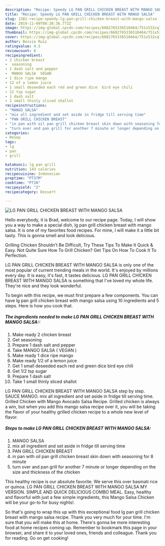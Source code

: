 ```yaml
---
description: "Recipe: Speedy LG PAN GRILL CHICKEN BREAST WITH MANGO SALSA"
title: "Recipe: Speedy LG PAN GRILL CHICKEN BREAST WITH MANGO SALSA"
slug: 1381-recipe-speedy-lg-pan-grill-chicken-breast-with-mango-salsa
date: 2019-11-09T08:38:36.772Z
image: https://img-global.cpcdn.com/recipes/6682765336510464/751x532cq70/lg-pan-grill-chicken-breast-with-mango-salsa-recipe-main-photo.jpg
thumbnail: https://img-global.cpcdn.com/recipes/6682765336510464/751x532cq70/lg-pan-grill-chicken-breast-with-mango-salsa-recipe-main-photo.jpg
cover: https://img-global.cpcdn.com/recipes/6682765336510464/751x532cq70/lg-pan-grill-chicken-breast-with-mango-salsa-recipe-main-photo.jpg
author: Bessie Ruiz
ratingvalue: 4.5
reviewcount: 8
recipeingredient:
- 2 chicken breast
-  seasoning
- 1 dash salt and pepper
-  MANGO SALSA  VEGAN 
- 1 dice ripe mango
- 12 of a lemon juice
- 1 small deseeded each red and green dice  bird eye chili
- 12 tsp sugar
- 1 dash salt
- 1 small thinly sliced shallot
recipeinstructions:
- "MANGO SALSA"
- "mix all ingredient and set aside in fridge till serving time"
- "PAN GRILL CHICKEN BREAST"
- "in pan with oil pan grill chicken breast skin down with seasoning for 8 minute"
- "turn over and pan grill for another 7 minute or longer depending on the size and thickness of the chicken"
categories:
- Resep
tags:
- lg
- pan
- grill

katakunci: lg pan grill
nutrition: 143 calories
recipecuisine: Indonesian
preptime: "PT37M"
cooktime: "PT1H"
recipeyield: "2"
recipecategory: Dessert

---
```



![LG PAN GRILL CHICKEN BREAST WITH MANGO SALSA](https://img-global.cpcdn.com/recipes/6682765336510464/751x532cq70/lg-pan-grill-chicken-breast-with-mango-salsa-recipe-main-photo.jpg)

Hello everybody, it is Brad, welcome to our recipe page. Today, I will show you a way to make a special dish, lg pan grill chicken breast with mango salsa. It is one of my favorites food recipes. For mine, I will make it a little bit tasty. This is gonna smell and look delicious.

Grilling Chicken Shouldn&#39;t Be Difficult, Try These Tips To Make It Quick &amp; Easy. Not Quite Sure How To Grill Chicken? Get Tips On How To Cook It To Perfection.

LG PAN GRILL CHICKEN BREAST WITH MANGO SALSA is only one of the most popular of current trending meals in the world. It's enjoyed by millions every day. It is easy, it's fast, it tastes delicious. LG PAN GRILL CHICKEN BREAST WITH MANGO SALSA is something that I've loved my whole life. They're nice and they look wonderful.


To begin with this recipe, we must first prepare a few components. You can have lg pan grill chicken breast with mango salsa using 10 ingredients and 5 steps. Here is how you cook that.

##### The ingredients needed to make LG PAN GRILL CHICKEN BREAST WITH MANGO SALSA::

1. Make ready 2 chicken breast
1. Get  seasoning
1. Prepare 1 dash salt and pepper
1. Take  MANGO SALSA ( VEGAN )
1. Make ready 1 dice ripe mango
1. Make ready 1/2 of a lemon juice
1. Get 1 small deseeded each red and green dice  bird eye chili
1. Get 1/2 tsp sugar
1. Prepare 1 dash salt
1. Take 1 small thinly sliced shallot


LG PAN GRILL CHICKEN BREAST WITH MANGO SALSA step by step. SAUCE MANGO. mix all ingredient and set aside in fridge till serving time. Grilled Chicken with Mango Avocado Salsa Recipe. Grilled chicken is always a win, but when you add this mango salsa recipe over it, you will be taking the flavor of your healthy grilled chicken recipe to a whole new level of flavor. 

##### Steps to make LG PAN GRILL CHICKEN BREAST WITH MANGO SALSA:

1. MANGO SALSA
1. mix all ingredient and set aside in fridge till serving time
1. PAN GRILL CHICKEN BREAST
1. in pan with oil pan grill chicken breast skin down with seasoning for 8 minute
1. turn over and pan grill for another 7 minute or longer depending on the size and thickness of the chicken


This healthy recipe is our absolute favorite. We serve this over basmati rice or quinoa. LG PAN GRILL CHICKEN BREAST WITH MANGO SALSA MY VERSION. SIMPLE AND QUICK DELICIOUS COMBO MEAL. Easy, healthy and flavorful with just a few simple ingredients, this Mango Salsa Chicken will be your go-to for busy nights!. 

So that's going to wrap this up with this exceptional food lg pan grill chicken breast with mango salsa recipe. Thank you very much for your time. I'm sure that you will make this at home. There's gonna be more interesting food at home recipes coming up. Remember to bookmark this page in your browser, and share it to your loved ones, friends and colleague. Thank you for reading. Go on get cooking!
